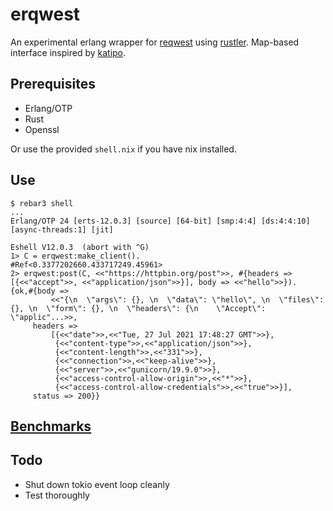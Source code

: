 
erqwest
=====

An experimental erlang wrapper for
[reqwest](https://github.com/seanmonstar/reqwest) using
[rustler](https://github.com/rusterlium/rustler). Map-based interface inspired
by [katipo](https://github.com/puzza007/katipo).

Prerequisites
-------------

* Erlang/OTP
* Rust
* Openssl

Or use the provided `shell.nix` if you have nix installed.

Use
---

 ```
$ rebar3 shell
...
Erlang/OTP 24 [erts-12.0.3] [source] [64-bit] [smp:4:4] [ds:4:4:10] [async-threads:1] [jit]

Eshell V12.0.3  (abort with ^G)
1> C = erqwest:make_client().
#Ref<0.3377202660.433717249.45961>
2> erqwest:post(C, <<"https://httpbin.org/post">>, #{headers => [{<<"accept">>, <<"application/json">>}], body => <<"hello">>}).
{ok,#{body =>
          <<"{\n  \"args\": {}, \n  \"data\": \"hello\", \n  \"files\": {}, \n  \"form\": {}, \n  \"headers\": {\n    \"Accept\": \"applic"...>>,
      headers =>
          [{<<"date">>,<<"Tue, 27 Jul 2021 17:48:27 GMT">>},
           {<<"content-type">>,<<"application/json">>},
           {<<"content-length">>,<<"331">>},
           {<<"connection">>,<<"keep-alive">>},
           {<<"server">>,<<"gunicorn/19.9.0">>},
           {<<"access-control-allow-origin">>,<<"*">>},
           {<<"access-control-allow-credentials">>,<<"true">>}],
      status => 200}}
 ```


[Benchmarks](bench)
-------------------

Todo
----

* Shut down tokio event loop cleanly
* Test thoroughly
